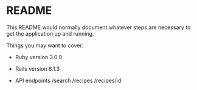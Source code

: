# README

This README would normally document whatever steps are necessary to get the
application up and running.

Things you may want to cover:

* Ruby version
3.0.0

* Rails version
6.1.3

* API endpoints
  /search
  /recipes
  /recipes/id

